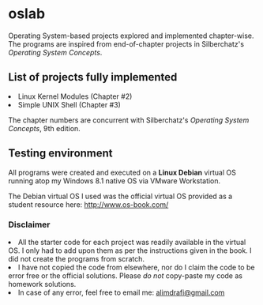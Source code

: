 # oslab
Operating System-based projects explored and implemented chapter-wise. 
The programs are inspired from end-of-chapter projects in Silberchatz's _Operating System Concepts_.

## List of projects fully implemented
<li> Linux Kernel Modules (Chapter #2) <br>
<li> Simple UNIX Shell (Chapter #3) <br>

The chapter numbers are concurrent with Silberchatz's _Operating System Concepts_, 9th edition.

## Testing environment
All programs were created and executed on a **Linux Debian** virtual OS running atop my Windows 8.1 native OS via VMware Workstation.

The Debian virtual OS I used was the official virtual OS provided as a student resource here: http://www.os-book.com/ 

### Disclaimer
<li> All the starter code for each project was readily available in the virtual OS. I only had to add upon them as per the instructions given in the book. I did not create the programs from scratch.
<li> I have not copied the code from elsewhere, nor do I claim the code to be error free or the official solutions. 
Please <em>do not</em> copy-paste my code as homework solutions.
<li> In case of any error, feel free to email me: <a href="mailto:alimdrafi@gmail.com" target="_blank"> alimdrafi@gmail.com </a>
